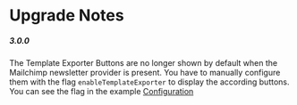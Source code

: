 # Upgrade Notes


##### 3.0.0
The Template Exporter Buttons are no longer shown by default when the Mailchimp newsletter provider is present.
You have to manually configure them with the flag `enableTemplateExporter` to display the according buttons. You can see the flag in the example [Configuration](./03_Configuration.md) 